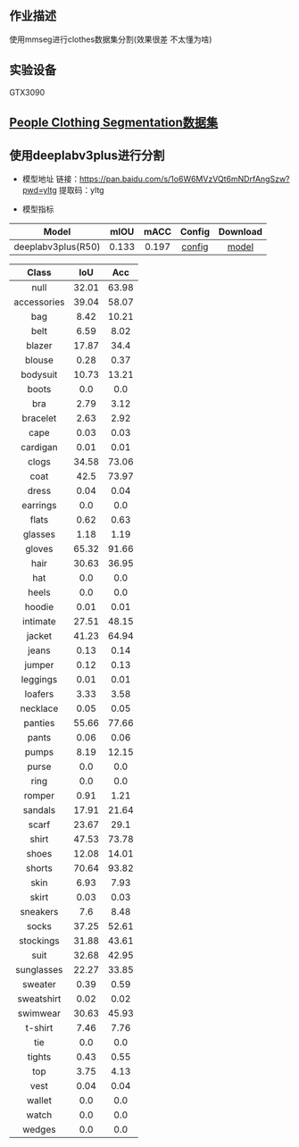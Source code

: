 ## 作业描述
使用mmseg进行clothes数据集分割(效果很差 不太懂为啥)

## 实验设备
GTX3090

## [People Clothing Segmentation数据集](https://www.kaggle.com/datasets/rajkumarl/people-clothing-segmentation)


## 使用deeplabv3plus进行分割
- 模型地址
链接：https://pan.baidu.com/s/1o6W6MVzVQt6mNDrfAngSzw?pwd=yltg 
提取码：yltg 

- 模型指标

|       Model        | mIOU  | mACC  |                             Config                              |                              Download                              |
|:------------------:|:-----:|:-----:|:---------------------------------------------------------------:|:------------------------------------------------------------------:|
| deeplabv3plus(R50) | 0.133 | 0.197 | [config](./deeplabv3plus_r50-d8_4xb8-160k_clothes58-512x512.py) | [model](https://pan.baidu.com/s/1o6W6MVzVQt6mNDrfAngSzw?pwd=yltg ) |

|    Class    |  IoU  |  Acc  |
|:-----------:|:-----:|:-----:|
|    null     | 32.01 | 63.98 |
| accessories | 39.04 | 58.07 |
|     bag     | 8.42  | 10.21 |
|    belt     | 6.59  | 8.02  |
|   blazer    | 17.87 | 34.4  |
|   blouse    | 0.28  | 0.37  |
|  bodysuit   | 10.73 | 13.21 |
|    boots    |  0.0  |  0.0  |
|     bra     | 2.79  | 3.12  |
|  bracelet   | 2.63  | 2.92  |
|    cape     | 0.03  | 0.03  |
|  cardigan   | 0.01  | 0.01  |
|    clogs    | 34.58 | 73.06 |
|    coat     | 42.5  | 73.97 |
|    dress    | 0.04  | 0.04  |
|  earrings   |  0.0  |  0.0  |
|    flats    | 0.62  | 0.63  |
|   glasses   | 1.18  | 1.19  |
|   gloves    | 65.32 | 91.66 |
|    hair     | 30.63 | 36.95 |
|     hat     |  0.0  |  0.0  |
|    heels    |  0.0  |  0.0  |
|   hoodie    | 0.01  | 0.01  |
|  intimate   | 27.51 | 48.15 |
|   jacket    | 41.23 | 64.94 |
|    jeans    | 0.13  | 0.14  |
|   jumper    | 0.12  | 0.13  |
|  leggings   | 0.01  | 0.01  |
|   loafers   | 3.33  | 3.58  |
|  necklace   | 0.05  | 0.05  |
|   panties   | 55.66 | 77.66 |
|    pants    | 0.06  | 0.06  |
|    pumps    | 8.19  | 12.15 |
|    purse    |  0.0  |  0.0  |
|    ring     |  0.0  |  0.0  |
|   romper    | 0.91  | 1.21  |
|   sandals   | 17.91 | 21.64 |
|    scarf    | 23.67 | 29.1  |
|    shirt    | 47.53 | 73.78 |
|    shoes    | 12.08 | 14.01 |
|   shorts    | 70.64 | 93.82 |
|    skin     | 6.93  | 7.93  |
|    skirt    | 0.03  | 0.03  |
|  sneakers   |  7.6  | 8.48  |
|    socks    | 37.25 | 52.61 |
|  stockings  | 31.88 | 43.61 |
|    suit     | 32.68 | 42.95 |
| sunglasses  | 22.27 | 33.85 |
|   sweater   | 0.39  | 0.59  |
| sweatshirt  | 0.02  | 0.02  |
|  swimwear   | 30.63 | 45.93 |
|   t-shirt   | 7.46  | 7.76  |
|     tie     |  0.0  |  0.0  |
|   tights    | 0.43  | 0.55  |
|     top     | 3.75  | 4.13  |
|    vest     | 0.04  | 0.04  |
|   wallet    |  0.0  |  0.0  |
|    watch    |  0.0  |  0.0  |
|   wedges    |  0.0  |  0.0  |